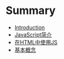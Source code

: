 # Summary

* [Introduction](README.md)
* [JavaScript简介](chapter1.md)
* [在HTML中使用JS](zai-html-zhong-shi-yong-js.md)
* [基本概念](ji-ben-gai-nian.md)


